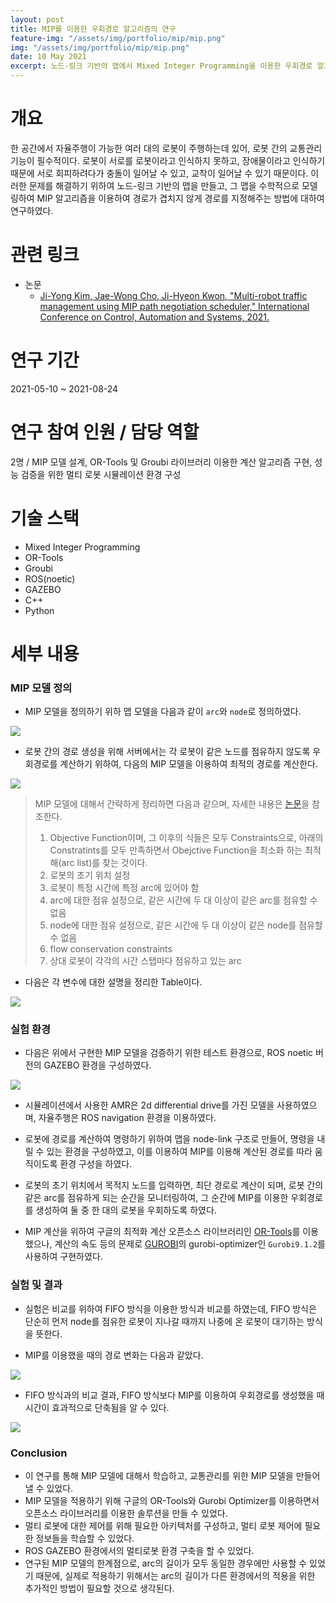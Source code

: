 ```yaml
---
layout: post
title: MIP를 이용한 우회경로 알고리즘의 연구
feature-img: "/assets/img/portfolio/mip/mip.png"
img: "/assets/img/portfolio/mip/mip.png"
date: 10 May 2021
excerpt: 노드-링크 기반의 맵에서 Mixed Integer Programming을 이용한 우회경로 알고리즘에 대한 연구 내용이다.
---
```


# 개요

한 공간에서 자율주행이 가능한 여러 대의 로봇이 주행하는데 있어, 로봇 간의 교통관리 기능이 필수적이다. 로봇이 서로를 로봇이라고 인식하지 못하고, 장애물이라고 인식하기 때문에 서로 회피하려다가 충돌이 일어날 수 있고, 교착이 일어날 수 있기 때문이다. 이러한 문제를 해결하기 위하여 노드-링크 기반의 맵을 만들고, 그 맵을 수학적으로 모델링하여 MIP 알고리즘을 이용하여 경로가 겹치지 않게 경로를 지정해주는 방법에 대하여 연구하였다.

# 관련 링크

* 논문
    - [Ji-Yong Kim, Jae-Wong Cho, Ji-Hyeon Kwon, "Multi-robot traffic management using MIP path negotiation scheduler," International Conference on Control, Automation and Systems, 2021.](https://ieeexplore.ieee.org/document/9649860)

# 연구 기간

2021-05-10 ~ 2021-08-24

# 연구 참여 인원 / 담당 역할

2명 / MIP 모델 설계, OR-Tools 및 Groubi 라이브러리 이용한 계산 알고리즘 구현, 성능 검증을 위한 멀티 로봇 시뮬레이션 환경 구성

# 기술 스택

- Mixed Integer Programming
- OR-Tools
- Groubi
- ROS(noetic)
- GAZEBO
- C++
- Python

# 세부 내용

### MIP 모델 정의

* MIP 모델을 정의하기 위하 맵 모델을 다음과 같이 `arc`와 `node`로 정의하였다.

<img src="/assets/img/portfolio/mip/mip_model.png">

* 로봇 간의 경로 생성을 위해 서버에서는 각 로봇이 같은 노드를 점유하지 않도록 우회경로를 계산하기 위하여, 다음의 MIP 모델을 이용하여 최적의 경로를 계산한다.

<img src="/assets/img/portfolio/mip/mip_model_equations.png">

> MIP 모델에 대해서 간략하게 정리하면 다음과 같으며, 자세한 내용은 [논문](https://ieeexplore.ieee.org/document/9649860)을 참조한다.
>   1. Objective Function이며, 그 이후의 식들은 모두 Constraints으로, 아래의 Constratints를 모두 만족하면서 Obejctive Function을 최소화 하는 최적 해(arc list)를 찾는 것이다.
>   2. 로봇의 초기 위치 설정
>   3. 로봇이 특정 시간에 특정 arc에 있어야 함
>   4. arc에 대한 점유 설정으로, 같은 시간에 두 대 이상이 같은 arc를 점유할 수 없음
>   5. node에 대한 점유 설정으로, 같은 시간에 두 대 이상이 같은 node를 점유할 수 없음
>   6. flow conservation constraints
>   7. 상대 로봇이 각각의 시간 스탭마다 점유하고 있는 arc

* 다음은 각 변수에 대한 설명을 정리한 Table이다.

<img src="/assets/img/portfolio/mip/mip_model_variables.png">

### 실험 환경

* 다음은 위에서 구현한 MIP 모델을 검증하기 위한 테스트 환경으로, ROS noetic 버전의 GAZEBO 환경을 구성하였다.

<img src="/assets/img/portfolio/mip/gazebo.png">

* 시뮬레이션에서 사용한 AMR은 2d differential drive를 가진 모델을 사용하였으며, 자율주행은 ROS navigation 환경을 이용하였다.

* 로봇에 경로를 계산하여 명령하기 위하여 맵을 node-link 구조로 만들어, 명령을 내릴 수 있는 환경을 구성하였고, 이를 이용하여 MIP를 이용해 계산된 경로를 따라 움직이도록 환경 구성을 하였다.

* 로봇의 초기 위치에서 목적지 노드를 입력하면, 최단 경로로 계산이 되며, 로봇 간의 같은 arc를 점유하게 되는 순간을 모니터링하여, 그 순간에 MIP를 이용한 우회경로를 생성하여 둘 중 한 대의 로봇을 우회하도록 하였다.

* MIP 계산을 위하여 구글의 최적화 계산 오픈소스 라이브러리인 [OR-Tools](https://developers.google.com/optimization)를 이용했으나, 계산의 속도 등의 문제로 [GUROBI](https://www.gurobi.com/)의 gurobi-optimizer인 `Gurobi9.1.2`를 사용하여 구현하였다.

### 실험 및 결과

* 실험은 비교를 위하여 FIFO 방식을 이용한 방식과 비교를 하였는데, FIFO 방식은 단순히 먼저 node를 점유한 로봇이 지나갈 때까지 나중에 온 로봇이 대기하는 방식을 뜻한다.

* MIP를 이용했을 때의 경로 변화는 다음과 같았다.

<img src="/assets/img/portfolio/mip/mip_test.png">

* FIFO 방식과의 비교 결과, FIFO 방식보다 MIP를 이용하여 우회경로를 생성했을 때 시간이 효과적으로 단축됨을 알 수 있다.

<img src="/assets/img/portfolio/mip/mip_graph.png">

### Conclusion

* 이 연구를 통해 MIP 모델에 대해서 학습하고, 교통관리를 위한 MIP 모델을 만들어낼 수 있었다.
* MIP 모델을 적용하기 위해 구글의 OR-Tools와 Gurobi Optimizer를 이용하면서 오픈소스 라이브러리를 이용한 솔루션을 만들 수 있었다.
* 멀티 로봇에 대한 제어를 위해 필요한 아키텍처를 구성하고, 멀티 로봇 제어에 필요한 정보들을 학습할 수 있었다.
* ROS GAZEBO 환경에서의 멀티로봇 환경 구축을 할 수 있었다.
* 연구된 MIP 모델의 한계점으로, arc의 길이가 모두 동일한 경우에만 사용할 수 있었기 때문에, 실제로 적용하기 위해서는 arc의 길이가 다른 환경에서의 적용을 위한 추가적인 방법이 필요할 것으로 생각된다.